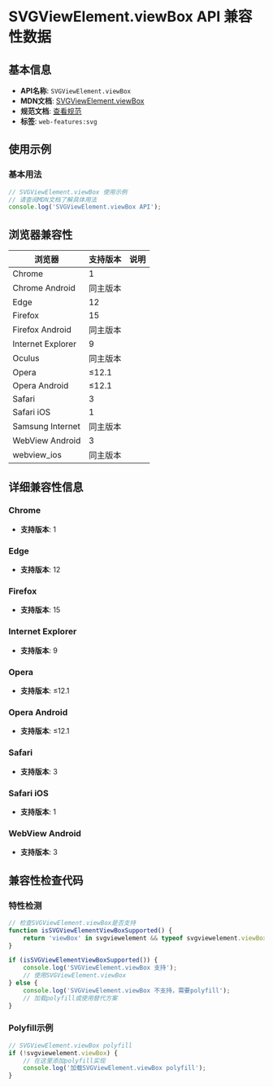 # SVGViewElement.viewBox API 兼容性数据

## 基本信息

- **API名称**: `SVGViewElement.viewBox`
- **MDN文档**: [SVGViewElement.viewBox](https://developer.mozilla.org/docs/Web/API/SVGViewElement/viewBox)
- **规范文档**: [查看规范](https://svgwg.org/svg2-draft/types.html#__svg__SVGFitToViewBox__viewBox)
- **标签**: `web-features:svg`

## 使用示例

### 基本用法

```javascript
// SVGViewElement.viewBox 使用示例
// 请查阅MDN文档了解具体用法
console.log('SVGViewElement.viewBox API');
```

## 浏览器兼容性

| 浏览器 | 支持版本 | 说明 |
|--------|----------|------|
| Chrome | 1 |  |
| Chrome Android | 同主版本 |  |
| Edge | 12 |  |
| Firefox | 15 |  |
| Firefox Android | 同主版本 |  |
| Internet Explorer | 9 |  |
| Oculus | 同主版本 |  |
| Opera | ≤12.1 |  |
| Opera Android | ≤12.1 |  |
| Safari | 3 |  |
| Safari iOS | 1 |  |
| Samsung Internet | 同主版本 |  |
| WebView Android | 3 |  |
| webview_ios | 同主版本 |  |

## 详细兼容性信息

### Chrome

- **支持版本**: 1

### Edge

- **支持版本**: 12

### Firefox

- **支持版本**: 15

### Internet Explorer

- **支持版本**: 9

### Opera

- **支持版本**: ≤12.1

### Opera Android

- **支持版本**: ≤12.1

### Safari

- **支持版本**: 3

### Safari iOS

- **支持版本**: 1

### WebView Android

- **支持版本**: 3

## 兼容性检查代码

### 特性检测

```javascript
// 检查SVGViewElement.viewBox是否支持
function isSVGViewElementViewBoxSupported() {
    return 'viewBox' in svgviewelement && typeof svgviewelement.viewBox === 'function';
}

if (isSVGViewElementViewBoxSupported()) {
    console.log('SVGViewElement.viewBox 支持');
    // 使用SVGViewElement.viewBox
} else {
    console.log('SVGViewElement.viewBox 不支持，需要polyfill');
    // 加载polyfill或使用替代方案
}
```

### Polyfill示例

```javascript
// SVGViewElement.viewBox polyfill
if (!svgviewelement.viewBox) {
    // 在这里添加polyfill实现
    console.log('加载SVGViewElement.viewBox polyfill');
}
```

